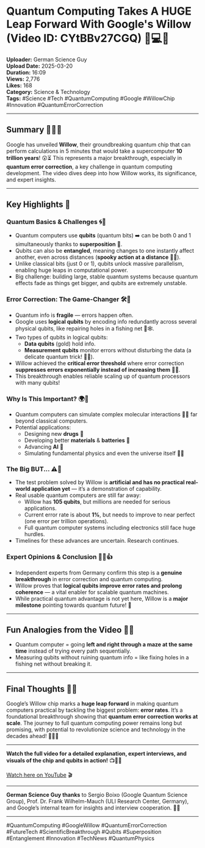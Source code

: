 # Quantum Computing Takes A HUGE Leap Forward With Google's Willow (Video ID: CYtBBv27CGQ) 🚀💻🔬

**Uploader:** German Science Guy  
**Upload Date:** 2025-03-20  
**Duration:** 16:09  
**Views:** 2,776  
**Likes:** 168  
**Category:** Science & Technology  
**Tags:** #Science #Tech #QuantumComputing #Google #WillowChip #Innovation #QuantumErrorCorrection

---

## Summary 🧑‍🔬✨

Google has unveiled **Willow**, their groundbreaking quantum chip that can perform calculations in 5 minutes that would take a supercomputer **10 trillion years**! 😲⏳ This represents a major breakthrough, especially in **quantum error correction**, a key challenge in quantum computing development. The video dives deep into how Willow works, its significance, and expert insights.

---

## Key Highlights 📌

### Quantum Basics & Challenges 🌀🧩
- Quantum computers use **qubits** (quantum bits) ➡️ can be both 0 and 1 simultaneously thanks to **superposition** 🤯.
- Qubits can also be **entangled**, meaning changes to one instantly affect another, even across distances (**spooky action at a distance** 👻✨).
- Unlike classical bits (just 0 or 1), qubits unlock massive parallelism, enabling huge leaps in computational power.
- Big challenge: building large, stable quantum systems because quantum effects fade as things get bigger, and qubits are extremely unstable.  

### Error Correction: The Game-Changer 🛠️🧵
- Quantum info is **fragile** — errors happen often.
- Google uses **logical qubits** by encoding info redundantly across several physical qubits, like repairing holes in a fishing net 🎣🕸️.
- Two types of qubits in logical qubits:
  - **Data qubits** (gold) hold info.
  - **Measurement qubits** monitor errors without disturbing the data (a delicate quantum trick! 🎩✨).
- Willow achieved the **critical error threshold** where error correction **suppresses errors exponentially instead of increasing them** 🤯🔥.
- This breakthrough enables reliable scaling up of quantum processors with many qubits!

### Why Is This Important? 🌍🔮
- Quantum computers can simulate complex molecular interactions 🤝🔬 far beyond classical computers.
- Potential applications:
  - Designing new **drugs** 💊
  - Developing better **materials** & **batteries** 🔋
  - Advancing **AI** 🤖  
  - Simulating fundamental physics and even the universe itself 🌌🔭
  
### The Big BUT... ⚠️🤔
- The test problem solved by Willow is **artificial and has no practical real-world application yet** — it’s a demonstration of capability.
- Real usable quantum computers are still far away:
  - Willow has **105 qubits**, but millions are needed for serious applications.
  - Current error rate is about **1%**, but needs to improve to near perfect (one error per trillion operations).
  - Full quantum computer systems including electronics still face huge hurdles.
- Timelines for these advances are uncertain. Research continues.

### Expert Opinions & Conclusion 👩‍🔬👍
- Independent experts from Germany confirm this step is a **genuine breakthrough** in error correction and quantum computing.
- Willow proves that **logical qubits improve error rates and prolong coherence** — a vital enabler for scalable quantum machines.
- While practical quantum advantage is not yet here, Willow is a **major milestone** pointing towards quantum future! 🌟

---

## Fun Analogies from the Video 🎲🌀
- Quantum computer = going **left and right through a maze at the same time** instead of trying every path sequentially.
- Measuring qubits without ruining quantum info = like fixing holes in a fishing net without breaking it.

---

## Final Thoughts 💭💡
Google’s Willow chip marks a **huge leap forward** in making quantum computers practical by tackling the biggest problem: **error rates**. It’s a foundational breakthrough showing that **quantum error correction works at scale**. The journey to full quantum computing power remains long but promising, with potential to revolutionize science and technology in the decades ahead! 🚀🔬💥

---

**Watch the full video for a detailed explanation, expert interviews, and visuals of the chip and qubits in action!** 📺👨‍🔬

[Watch here on YouTube](https://www.youtube.com/watch?v=CYtBBv27CGQ) 🎬

---

**German Science Guy thanks** to Sergio Boixo (Google Quantum Science Group), Prof. Dr. Frank Wilhelm-Mauch (ULI Research Center, Germany), and Google’s internal team for insights and interview cooperation. 🙏👥

---

#QuantumComputing #GoogleWillow #QuantumErrorCorrection #FutureTech #ScientificBreakthrough #Qubits #Superposition #Entanglement #Innovation #TechNews #QuantumPhysics